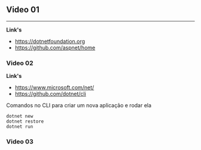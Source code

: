 ## Video 01
------------------------------------------

**Link's** 
- https://dotnetfoundation.org
- https://github.com/aspnet/home

### Video 02

**Link's**
- https://www.microsoft.com/net/
- https://github.com/dotnet/cli
&nbsp;

Comandos no CLI para criar um nova aplicação e rodar ela
```
dotnet new
dotnet restore
dotnet run
```

### Video 03
